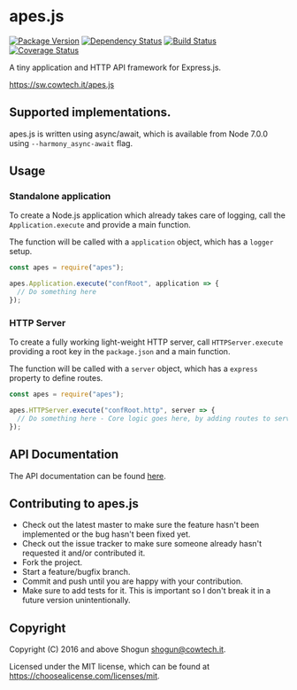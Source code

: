 # apes.js

[![Package Version](https://img.shields.io/npm/v/apes.svg)](https://npmjs.com/package/apes)
[![Dependency Status](https://img.shields.io/gemnasium/ShogunPanda/apes.js.svg)](https://gemnasium.com/ShogunPanda/apes.js)
[![Build Status](https://img.shields.io/travis/ShogunPanda/apes.js.svg)](http://travis-ci.org/ShogunPanda/apes.js)
[![Coverage Status](https://img.shields.io/coveralls/github/ShogunPanda/apes.js.svg)](https://coveralls.io/github/ShogunPanda/apes.js)

A tiny application and HTTP API framework for Express.js.

https://sw.cowtech.it/apes.js

## Supported implementations.

apes.js is written using async/await, which is available from Node 7.0.0 using `--harmony_async-await` flag.

## Usage

### Standalone application

To create a Node.js application which already takes care of logging, call the `Application.execute` and provide a main function.

The function will be called with a `application` object, which has a `logger` setup.
 
```javascript
const apes = require("apes");

apes.Application.execute("confRoot", application => {
  // Do something here
});
```

### HTTP Server

To create a fully working light-weight HTTP server, call `HTTPServer.execute` providing a root key in the `package.json` and a main function.

The function will be called with a `server` object, which has a `express` property to define routes.

```javascript
const apes = require("apes");

apes.HTTPServer.execute("confRoot.http", server => {
  // Do something here - Core logic goes here, by adding routes to server.express
});
```

## API Documentation

The API documentation can be found [here](https://shogunpanda.github.io/apes.js).

## Contributing to apes.js

* Check out the latest master to make sure the feature hasn't been implemented or the bug hasn't been fixed yet.
* Check out the issue tracker to make sure someone already hasn't requested it and/or contributed it.
* Fork the project.
* Start a feature/bugfix branch.
* Commit and push until you are happy with your contribution.
* Make sure to add tests for it. This is important so I don't break it in a future version unintentionally.

## Copyright

Copyright (C) 2016 and above Shogun <shogun@cowtech.it>.

Licensed under the MIT license, which can be found at https://choosealicense.com/licenses/mit.
